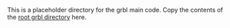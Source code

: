 This is a placeholder directory for the grbl main code.
Copy the contents of the [root grbl directory](../../../../grbl) here.
